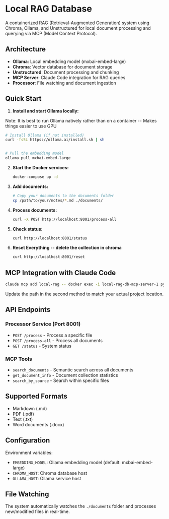 # Local RAG Database

A containerized RAG (Retrieval-Augmented Generation) system using Chroma, Ollama, and Unstructured for local document processing and querying via MCP (Model Context Protocol).

## Architecture

- **Ollama**: Local embedding model (mxbai-embed-large)
- **Chroma**: Vector database for document storage
- **Unstructured**: Document processing and chunking
- **MCP Server**: Claude Code integration for RAG queries
- **Processor**: File watching and document ingestion

## Quick Start

1. **Install and start Ollama locally:**


Note: It is best to run Ollama natively rather than on a container -- Makes things easier to use GPU

   ```bash
   # Install Ollama (if not installed)
   curl -fsSL https://ollama.ai/install.sh | sh
   
   
   # Pull the embedding model
   ollama pull mxbai-embed-large
   ```

2. **Start the Docker services:**
   ```bash
   docker-compose up -d
   ```

3. **Add documents:**
   ```bash
   # Copy your documents to the documents folder
   cp /path/to/your/notes/*.md ./documents/
   ```

4. **Process documents:**
   ```bash
   curl -X POST http://localhost:8001/process-all
   ```

5. **Check status:**
   ```bash
   curl http://localhost:8001/status
   ```
6. **Reset Everything --  delete the collection in chroma**
   ```bash
   curl http://localhost:8001/reset
   ```

## MCP Integration with Claude Code

```bash
claude mcp add local-rag -- docker exec -i local-rag-db-mcp-server-1 python /app/server_fastmcp.py
```

Update the path in the second method to match your actual project location.

## API Endpoints

### Processor Service (Port 8001)
- `POST /process` - Process a specific file
- `POST /process-all` - Process all documents
- `GET /status` - System status

### MCP Tools
- `search_documents` - Semantic search across all documents
- `get_document_info` - Document collection statistics
- `search_by_source` - Search within specific files

## Supported Formats

- Markdown (.md)
- PDF (.pdf)  
- Text (.txt)
- Word documents (.docx)

## Configuration

Environment variables:
- `EMBEDDING_MODEL`: Ollama embedding model (default: mxbai-embed-large)
- `CHROMA_HOST`: Chroma database host
- `OLLAMA_HOST`: Ollama service host

## File Watching

The system automatically watches the `./documents` folder and processes new/modified files in real-time.